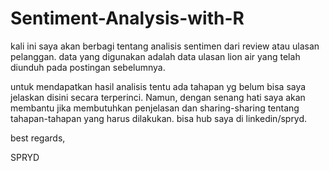 # Sentiment-Analysis-with-R
kali ini saya akan berbagi tentang analisis sentimen dari review atau ulasan pelanggan. data yang digunakan adalah data ulasan lion air yang telah diunduh pada postingan sebelumnya.

untuk mendapatkan hasil analisis tentu ada tahapan yg belum bisa saya jelaskan disini secara terperinci. Namun, dengan senang hati saya akan membantu jika membutuhkan penjelasan dan sharing-sharing tentang tahapan-tahapan yang harus dilakukan. bisa hub saya di linkedin/spryd.

best regards,

SPRYD
